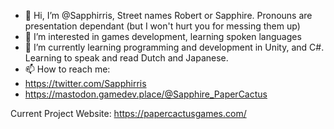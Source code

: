 - 👋 Hi, I’m @Sapphirris, Street names Robert or Sapphire. Pronouns are presentation dependant (but I won't hurt you for messing them up)
- 👀 I’m interested in games development, learning spoken languages
- 🌱 I’m currently learning programming and development in Unity, and C#. Learning to speak and read Dutch and Japanese.
- 📫 How to reach me:
 - https://twitter.com/Sapphirris
 - https://mastodon.gamedev.place/@Sapphire_PaperCactus

Current Project Website: https://papercactusgames.com/

<!---
- 💞️ I’m looking to collaborate on ...
Sapphirris/Sapphirris is a ✨ special ✨ repository because its `README.md` (this file) appears on your GitHub profile.
You can click the Preview link to take a look at your changes.
--->
